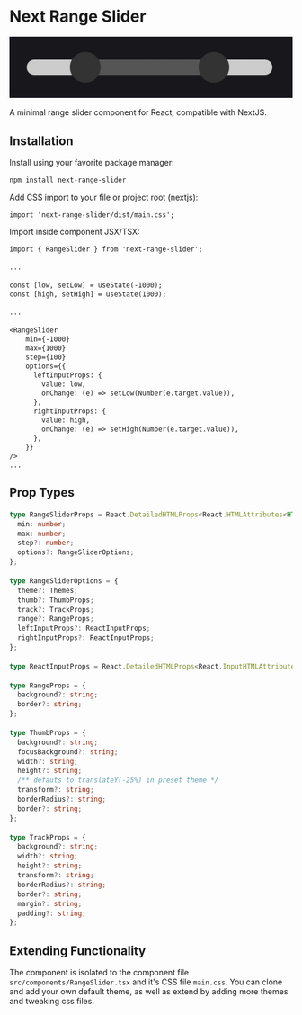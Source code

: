 # Next Range Slider

![Preview Image](docs/images/slider.jpg)

A minimal range slider component for React, compatible with NextJS.

## Installation

Install using your favorite package manager:
```bash
npm install next-range-slider
```

Add CSS import to your file or project root (nextjs):
```tsx
import 'next-range-slider/dist/main.css';
```

Import inside component JSX/TSX:

```tsx
import { RangeSlider } from 'next-range-slider';

...

const [low, setLow] = useState(-1000);
const [high, setHigh] = useState(1000);

...

<RangeSlider
    min={-1000}
    max={1000}
    step={100}
    options={{
      leftInputProps: {
        value: low,
        onChange: (e) => setLow(Number(e.target.value)),
      },
      rightInputProps: {
        value: high,
        onChange: (e) => setHigh(Number(e.target.value)),
      },
    }}
/>
...
```

## Prop Types

```typescript
type RangeSliderProps = React.DetailedHTMLProps<React.HTMLAttributes<HTMLDivElement>, HTMLDivElement> & {
  min: number;
  max: number;
  step?: number;
  options?: RangeSliderOptions;
};

type RangeSliderOptions = {
  theme?: Themes;
  thumb?: ThumbProps;
  track?: TrackProps;
  range?: RangeProps;
  leftInputProps?: ReactInputProps;
  rightInputProps?: ReactInputProps;
};

type ReactInputProps = React.DetailedHTMLProps<React.InputHTMLAttributes<HTMLInputElement>, HTMLInputElement>;

type RangeProps = {
  background?: string;
  border?: string;
};

type ThumbProps = {
  background?: string;
  focusBackground?: string;
  width?: string;
  height?: string;
  /** defauts to translateY(-25%) in preset theme */
  transform?: string;
  borderRadius?: string;
  border?: string;
};

type TrackProps = {
  background?: string;
  width?: string;
  height?: string;
  transform?: string;
  borderRadius?: string;
  border?: string;
  margin?: string;
  padding?: string;
};
```

## Extending Functionality

The component is isolated to the component file `src/components/RangeSlider.tsx` and it's CSS file `main.css`. You can clone and add your own default theme, as well as extend by adding more themes and tweaking css files.
